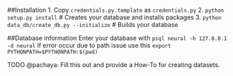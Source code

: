 ##Installation
	1. Copy `credentials.py.template` as `credentials.py`
	2. `python setup.py install`  # Creates your database and installs packages
	3. `python data_db/create_db.py --initialize`  # Builds your database

##Database information
	Enter your database with `psql neural -h 127.0.0.1 -d neural`
	If error occur due to path issue use this `export PYTHONPATH=$PYTHONPATH:$(pwd)`


TODO @pachaya: Fill this out and provide a How-To for creating datasets.
